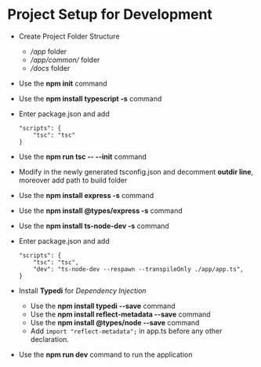# Project Setup for Development
* Create Project Folder Structure
    * */app* folder
    * */app/common/* folder
    * */docs* folder
    
* Use the **npm init** command

* Use the **npm install typescript -s** command

* Enter package.json and add
    ```
    "scripts": {
        "tsc": "tsc"
    }
    ```
* Use the **npm run tsc -- --init** command

* Modify in the newly generated tsconfig.json and decomment 
**outdir line**, moreover add path to build folder

* Use the **npm install express -s** command

* Use the **npm install @types/express -s** command

* Use the **npm install ts-node-dev -s** command

* Enter package.json and add
    ```
    "scripts": {
        "tsc": "tsc",
        "dev": "ts-node-dev --respawn --transpileOnly ./app/app.ts",
    }
    ```
* Install **Typedi** for *Dependency Injection*
    * Use the **npm install typedi --save** command
    * Use the **npm install reflect-metadata --save** command
    * Use the **npm install @types/node --save** command
    * Add ` import "reflect-metadata"; ` in app.ts before any other declaration.

* Use the **npm run dev** command to run the application
